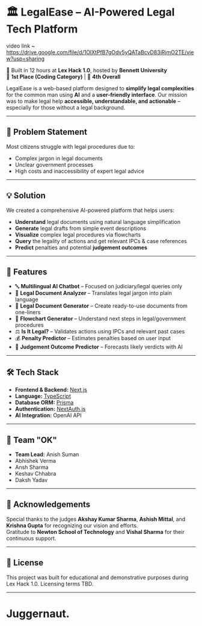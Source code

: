 # 🏛️ LegalEase – AI-Powered Legal Tech Platform

video link ~ https://drive.google.com/file/d/1OlXtPfB7gOdv5yQATaBcvD83iRjmO2TE/view?usp=sharing

🚀 Built in 12 hours at **Lex Hack 1.0**, hosted by **Bennett University**  
🥇 **1st Place (Coding Category)** | 🏅 **4th Overall**

LegalEase is a web-based platform designed to **simplify legal complexities** for the common man using **AI** and a **user-friendly interface**. Our mission was to make legal help **accessible, understandable, and actionable** – especially for those without a legal background.

---

## 🧠 Problem Statement

Most citizens struggle with legal procedures due to:
- Complex jargon in legal documents
- Unclear government processes
- High costs and inaccessibility of expert legal advice

---

## 💡 Solution

We created a comprehensive AI-powered platform that helps users:
- **Understand** legal documents using natural language simplification
- **Generate** legal drafts from simple event descriptions
- **Visualize** complex legal procedures via flowcharts
- **Query** the legality of actions and get relevant IPCs & case references
- **Predict** penalties and potential **judgement outcomes**

---

## 🔧 Features

- 🔤 **Multilingual AI Chatbot** – Focused on judiciary/legal queries only  
- 📄 **Legal Document Analyzer** – Translates legal jargon into plain language  
- 📝 **Legal Document Generator** – Create ready-to-use documents from one-liners  
- 🔁 **Flowchart Generator** – Understand next steps in legal/government procedures  
- ⚖️ **Is It Legal?** – Validates actions using IPCs and relevant past cases  
- 💰 **Penalty Predictor** – Estimates penalties based on user input  
- 🧾 **Judgement Outcome Predictor** – Forecasts likely verdicts with AI

---

## 🛠️ Tech Stack

- **Frontend & Backend:** [Next.js](https://nextjs.org/)  
- **Language:** [TypeScript](https://www.typescriptlang.org/)  
- **Database ORM:** [Prisma](https://www.prisma.io/)  
- **Authentication:** [NextAuth.js](https://next-auth.js.org/)  
- **AI Integration:** OpenAI API

---

## 👥 Team "OK"

- **Team Lead:** Anish Suman
- Abhishek Verma  
- Ansh Sharma  
- Keshav Chhabra  
- Daksh Yadav

---

## 🙏 Acknowledgements

Special thanks to the judges **Akshay Kumar Sharma**, **Ashish Mittal**, and **Krishna Gupta** for recognizing our vision and efforts.  
Gratitude to **Newton School of Technology** and **Vishal Sharma** for their continuous support.

---

## 📜 License

This project was built for educational and demonstrative purposes during Lex Hack 1.0. Licensing terms TBD.

---
# Juggernaut.
